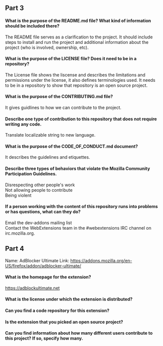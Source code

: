 ## Part 3
#### What is the purpose of the README.md file? What kind of information should be included there? 
The README file serves as a clarification to the project. It should include steps to install and run the project and additional information about the project (who is involved, ownership, etc). 
#### What is the purpose of the LICENSE file? Does it need to be in a repository? 
The License file shows the liscense and describes the limitations and permissions under the license, it also defines terminologies used. It needs to be in a repository to show that repository is an open source project. 
#### What is the purpose of the CONTRIBUTING.md file?
It gives guidlines to how we can contribute to the project. 
#### Describe one type of contribution to this repository that does not require writing any code.
Translate localizable string to new language. 
#### What is the purpose of the CODE_OF_CONDUCT.md document?
It describes the guidelines and etiquettes.
#### Describe three types of behaviors that violate the Mozilla Community Participation Guidelines.
Disrespecting other people's work <br>
Not allowing people to contribute <br>
Being violent 
#### If a person working with the content of this repository runs into problems or has questions, what can they do?
Email the dev-addons mailing list <br>
Contact the WebExtensions team in the #webextensions IRC channel on irc.mozilla.org.

## Part 4

Name: AdBlocker Ultimate
Link: https://addons.mozilla.org/en-US/firefox/addon/adblocker-ultimate/

#### What is the homepage for the extension?
https://adblockultimate.net
#### What is the license under which the extension is distributed?
#### Can you find a code repository for this extension?
#### Is the extension that you picked an open source project?
#### Can you find information about how many different users contribute to this project? If so, specify how many.
